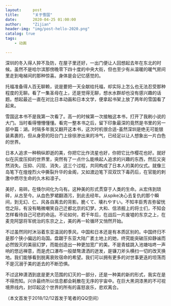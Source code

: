 ```yaml
---
layout:     post
title:      "关于雪国"
date:       2020-04-25 01:00:00
author:     "Zijian"
header-img: "img/post-hello-2020.png"
catalog: true
tags:
    - 动画

---
```


 深圳的冬入得人猝不及防，在屋子里还好，一出门便让人回想起去年在东北的时候。虽然不是哈尔滨那傍晚零下四十度的中央大街，但也至少有从温暖的暖气房间里走到电梯间的那种惊喜。身体是会记忆感觉的。

托福准备得人百无聊赖，说是要把一天全献给托福，却实际上怎么也无法忍受那种程度的无聊。看了一集圣母在上，还是觉得无聊，想水水群却也没有感兴趣的话题。想起最近一直在对比日本动画和日本文学，便拿起书架上放了两年的雪国看了起来。

雪国这本书不是我第一次看了。高一的时候第一次接触这本书，打开了我刷小说的大门。当时看得懵懵懂懂。看完一整本书之后，留下印象最深的竟然是书里的另一部中篇：湖。时隔多年我又翻开这本书，这次时机很合适-虽然深圳是绝无可能银装素裹的，但从身旁的阳台门上徐徐渗出来的冷气，已经足以让人想象出一片白色的世界。

日本人追求一种稍纵即逝的美，你把它比作流星也好，你把它比作樱花也好。就好似在灰度压抑的世界里，突然有了一点什么能唤起人追求的兴趣的东西，然后又突然消失。压抑、闪现、消失，这三个过程，共同构成了日本人的美的仪式。就像三岛笔下在煌煌烈火中撕裂升华的金阁，又如渡边笔下双双饮下毒药后，在官能的刺激中燃尽生命的久木和凛子。

美好，易碎。在倏尔间化为乌有。这种美的形式贯穿于人类的生命。从宏伟到琐碎，从古至今。从血色罗裙翻酒污，到此去经年。从spike决心去复仇的那个瞬间，到无幻、仁、风各自离去的背影。脆くて、壊れやすい。不知丰臣秀吉弥留恍惚之际，有没有略微嘲笑自己迁都北京的幻梦。大和、信浓舰上的将士们，不知会怎样看待自己可悲的命运。不论如何，若干年后，在战后一片废墟的东京之上，在麦克阿瑟将军统治的东京之上，美的再一轮循环又悄然开始。

不过虽然同时沐浴着东亚温润的季风，中国和日本还是有本质区别的。中国终归不是那个狭小偏远的岛国。盘踞于东亚大陆广袤土地上的她，终究能突破压抑静谧而必然毁灭的美丽幻梦，而能创造出一种更加宽广的美。不是青蛙跳入池塘咕咚一声响的悠远禅意，而是虎口瀑布一般桀骜潇洒的迸发，是镰刀斧头横扫一切的改天换地。我们能够看到脱离衰败宿命的希望。我们可以拥有更多的对世事更迭的坦荡而不是沉溺于美的逝去的不断恐惧。

不过这种潇洒到底是更大范围的幻灭的一部分，还是一种美的新的形式，我实在是不得而知。兴许最终所以信息都会耗散在无序的宇宙中。在巨大黑洞漆黑的不可视境界线内，封印起这个世界的所有的喜怒哀乐，悲欢离合。

（本文首发于2018/12/12首发于笔者的QQ空间）

